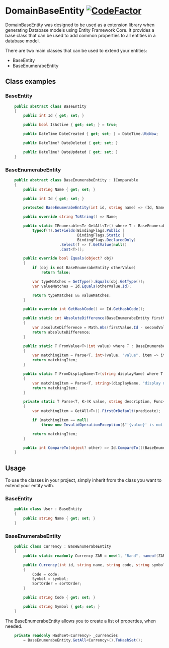 # DomainBaseEntity [![CodeFactor](https://www.codefactor.io/repository/github/matindewet/domainbaseentity/badge)](https://www.codefactor.io/repository/github/matindewet/domainbaseentity)

DomainBaseEntity was designed to be used as a extension library when generating Database models using Entity Framework Core. It provides a base class that can be used to add common properties to all entities in a database model.

There are two main classes that can be used to extend your entities:
- BaseEntity
- BaseEnumerabeEntity

## Class examples

### BaseEntity
```C#
    public abstract class BaseEntity
    {
        public int Id { get; set; }

        public bool IsActive { get; set; } = true;

        public DateTime DateCreated { get; set; } = DateTime.UtcNow;

        public DateTime? DateDeleted { get; set; }

        public DateTime? DateUpdated { get; set; }
    }
```

### BaseEnumerabeEntity
```C#
    public abstract class BaseEnumerabeEntity : IComparable
    {
        public string Name { get; set; }

        public int Id { get; set; }

        protected BaseEnumerabeEntity(int id, string name) => (Id, Name) = (id, name);

        public override string ToString() => Name;

        public static IEnumerable<T> GetAll<T>() where T : BaseEnumerabeEntity =>
            typeof(T).GetFields(BindingFlags.Public |
                                BindingFlags.Static |
                                BindingFlags.DeclaredOnly)
                        .Select(f => f.GetValue(null))
                        .Cast<T>();

        public override bool Equals(object? obj)
        {
            if (obj is not BaseEnumerabeEntity otherValue)
                return false;

            var typeMatches = GetType().Equals(obj.GetType());
            var valueMatches = Id.Equals(otherValue.Id);

            return typeMatches && valueMatches;
        }

        public override int GetHashCode() => Id.GetHashCode();

        public static int AbsoluteDifference(BaseEnumerabeEntity firstValue, BaseEnumerabeEntity secondValue)
        {
            var absoluteDifference = Math.Abs(firstValue.Id - secondValue.Id);
            return absoluteDifference;
        }

        public static T FromValue<T>(int value) where T : BaseEnumerabeEntity
        {
            var matchingItem = Parse<T, int>(value, "value", item => item.Id == value);
            return matchingItem;
        }

        public static T FromDisplayName<T>(string displayName) where T : BaseEnumerabeEntity
        {
            var matchingItem = Parse<T, string>(displayName, "display name", item => item.Name == displayName);
            return matchingItem;
        }

        private static T Parse<T, K>(K value, string description, Func<T, bool> predicate) where T : BaseEnumerabeEntity
        {
            var matchingItem = GetAll<T>().FirstOrDefault(predicate);

            if (matchingItem == null)
                throw new InvalidOperationException($"'{value}' is not a valid {description} in {typeof(T)}");

            return matchingItem;
        }

        public int CompareTo(object? other) => Id.CompareTo(((BaseEnumerabeEntity)other!).Id);
    }
```

## Usage
To use the classes in your project, simply inherit from the class you want to
extend your entity with.

### BaseEntity
```C#
	public class User : BaseEntity
	{
		public string Name { get; set; }
	}
```

### BaseEnumerabeEntity
```C#
    public class Currency : BaseEnumerabeEntity
    {
        public static readonly Currency ZAR = new(1, "Rand", nameof(ZAR), "R");

        public Currency(int id, string name, string code, string symbol = "") : base(id, name)
        {
            Code = code;
            Symbol = symbol;
            SortOrder = sortOrder;
        }

        public string Code { get; set; }

        public string Symbol { get; set; }
    }
```

The BaseEnumerabeEntity allows you to create a list of properties, when needed.
```C#
    private readonly HashSet<Currency> _currencies
        = BaseEnumerabeEntity.GetAll<Currency>().ToHashSet();
```

